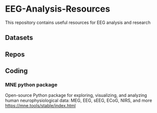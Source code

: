 # EEG-Analysis-Resources
This repository contains useful resources for EEG analysis and research

## Datasets

## Repos

## Coding
### MNE python package
Open-source Python package for exploring, visualizing, and analyzing human neurophysiological data: MEG, EEG, sEEG, ECoG, NIRS, and more
https://mne.tools/stable/index.html
